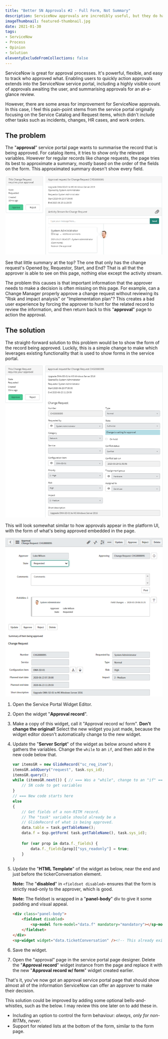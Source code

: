```yaml
---
title: "Better SN Approvals #2 - Full Form, Not Summary"
description: ServiceNow approvals are incredibly useful, but they do have some rough edges out-of-the-box, such as the approval page not showing all of the details.
imageThumbnail: featured-thumbnail.jpg
date: 2021-01-30
tags:
- ServiceNow
- Process
- Opinion
- Solution
eleventyExcludeFromCollections: false
---
```


ServiceNow is great for approval processes. It's powerful, flexible, and easy to track who approved what. Enabling users to quickly action approvals extends into the ServiceNow service portal, including a highly visible count of approvals awaiting the user, and summarising approvals for an at-a-glance review.

However, there are some areas for improvement for ServiceNow approvals. In this case, I feel this pain-point stems from the service portal originally focusing on the Service Catalog and Request items, which didn't include other tasks such as incidents, changes, HR cases, and work orders.

## The problem
The "**approval**" service portal page wants to summarise the record that is being approved. For catalog items, it tries to show only the relevant variables. However for regular records like change requests, the page tries its best to approximate a summary, mostly based on the order of the fields on the form. This approximated summary doesn't show every field.

[![](approval-sp-without-form.png)](approval-sp-without-form.png)

See that little summary at the top? The one that only has the change request's Opened by, Requestor, Start, and End? That is all that the approver is able to see on this page, nothing else except the activity stream.

The problem this causes is that important information that the approver needs to make a decision is often missing on this page. For example, can a Change Manager properly approve a change request without reviewing its "Risk and impact analysis" or "Implementation plan"? This creates a bad user experience by forcing the approver to hunt for the related record to review the information, and then return back to this "**approval**" page to action the approval.

## The solution
The straight-forward solution to this problem would be to show the form of the record being approved. Luckily, this is a simple change to make which leverages existing functionality that is used to show forms in the service portal.

[![](approval-sp-with-form.png)](approval-sp-without-form.png)

This will look somewhat similar to how approvals appear in the platform UI, with the form of what's being approved embedded in the page.

[![](approval-form.png)](approval-form.png)

1. Open the Service Portal Widget Editor.
1. Open the widget "**Approval record**".
1. Make a copy of this widget, call it "Approval record w/ form". **Don't change the original!** Select the new widget you just made, because the widget editor doesn't automatically change to the new widget. 
1. Update the "**Server Script**" of the widget as below around where it gathers the variables. Change the ```while``` to an ```if```, and then add in the new code below that.
    
    ```js
    var itemsGR = new GlideRecord("sc_req_item");
    itemsGR.addQuery("request", task.sys_id);
    itemsGR.query();
    while (itemsGR.next()) { // === Was a "while", change to an "if" ===
        // SN code to get variables
    }
    // === New code starts here
    else
    {
        // Get fields of a non-RITM record.
        // The "task" variable should already be a
        // GlideRecord of what is being approved.
        data.table = task.getTableName();
        data.f = $sp.getForm( task.getTableName(), task.sys_id);
        
        for (var prop in data.f._fields) {
            data.f._fields[prop]["sys_readonly"] = true;
        }
    }
    ```

1. Update the "**HTML Template**" of the widget as below, near the end and just before the tickerConversation element.

    **Note:** The "**disabled**" in ```<fieldset disabled>``` ensures that the form is strictly read-only to the approver, which is good.
    
    **Note:** The fieldset is wrapped in a "**panel-body**" div to give it some padding and visual appeal.

    ```html
    <div class="panel-body">
        <fieldset disabled>
            <sp-model form-model="data.f" mandatory="mandatory"></sp-model>
        </fieldset>
    </div>
    <sp-widget widget="data.ticketConversation" /><!-- This already existed -->
    ```

6. Save the widget.
7. Open the "approval" page in the service portal page designer. Delete the "**Approval record**" widget instance from the page and replace it with the new "**Approval record w/ form**" widget created earlier.

That's it, you've now got an approval service portal page that should show almost all of the information ServiceNow can offer an approver to make their decision.

This solution could be improved by adding some optional bells-and-whistles, such as the below. I may review this one later on to add these in.

* Including an option to control the form behaviour: *always*, *only for non-RITMs*, *never*.
* Support for related lists at the bottom of the form, similar to the form page.